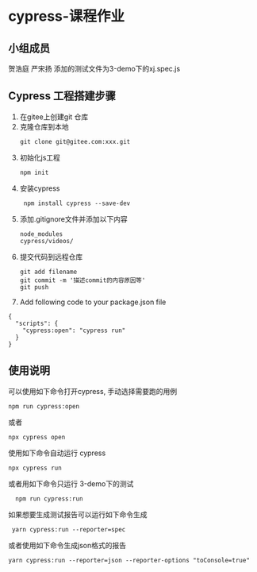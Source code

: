 # cypress-课程作业
## 小组成员
贺浩庭 严宋扬
添加的测试文件为3-demo下的xj.spec.js
## Cypress 工程搭建步骤

1. 在gitee上创建git 仓库
2. 克隆仓库到本地
   ```
   git clone git@gitee.com:xxx.git
   ```
3. 初始化js工程  
    ``` 
    npm init
    ```
4. 安装cypress 
   ```
    npm install cypress --save-dev
    ```
5. 添加.gitignore文件并添加以下内容
   ```
   node_modules
   cypress/videos/
   ```
6. 提交代码到远程仓库
    ```
    git add filename   
    git commit -m '描述commit的内容原因等'
    git push
    ```
7. Add following code to your package.json file
```
{
  "scripts": {
    "cypress:open": "cypress run"
  }
}
```

## 使用说明

可以使用如下命令打开cypress, 手动选择需要跑的用例
  ```
  npm run cypress:open
  ```
或者
  ```
  npx cypress open
  ```

使用如下命令自动运行 cypress
  ```
  npx cypress run
  ```
或者用如下命令只运行 3-demo下的测试
```
  npm run cypress:run
```

如果想要生成测试报告可以运行如下命令生成
```
 yarn cypress:run --reporter=spec
```
或者使用如下命令生成json格式的报告
```
yarn cypress:run --reporter=json --reporter-options "toConsole=true"
```
